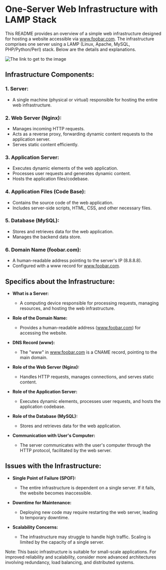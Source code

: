 # One-Server Web Infrastructure with LAMP Stack

This README provides an overview of a simple web infrastructure designed for hosting a website accessible via www.foobar.com. The infrastructure comprises one server using a LAMP (Linux, Apache, MySQL, PHP/Python/Perl) stack. Below are the details and explanations.

![The link to get to the image](https://drive.google.com/file/d/1zHPxFiYJYrpRaIoD9frhmRIUadMSmlAO/view?usp=drive_link
) 
## Infrastructure Components:

### 1. Server:
- A single machine (physical or virtual) responsible for hosting the entire web infrastructure.

### 2. Web Server (Nginx):
- Manages incoming HTTP requests.
- Acts as a reverse proxy, forwarding dynamic content requests to the application server.
- Serves static content efficiently.

### 3. Application Server:
- Executes dynamic elements of the web application.
- Processes user requests and generates dynamic content.
- Hosts the application files/codebase.

### 4. Application Files (Code Base):
- Contains the source code of the web application.
- Includes server-side scripts, HTML, CSS, and other necessary files.

### 5. Database (MySQL):
- Stores and retrieves data for the web application.
- Manages the backend data store.

### 6. Domain Name (foobar.com):
- A human-readable address pointing to the server's IP (8.8.8.8).
- Configured with a www record for www.foobar.com.

## Specifics about the Infrastructure:

- **What is a Server:**
  - A computing device responsible for processing requests, managing resources, and hosting the web infrastructure.

- **Role of the Domain Name:**
  - Provides a human-readable address (www.foobar.com) for accessing the website.
  
- **DNS Record (www):**
  - The "www" in www.foobar.com is a CNAME record, pointing to the main domain.

- **Role of the Web Server (Nginx):**
  - Handles HTTP requests, manages connections, and serves static content.

- **Role of the Application Server:**
  - Executes dynamic elements, processes user requests, and hosts the application codebase.

- **Role of the Database (MySQL):**
  - Stores and retrieves data for the web application.

- **Communication with User's Computer:**
  - The server communicates with the user's computer through the HTTP protocol, facilitated by the web server.

## Issues with the Infrastructure:

- **Single Point of Failure (SPOF):**
  - The entire infrastructure is dependent on a single server. If it fails, the website becomes inaccessible.

- **Downtime for Maintenance:**
  - Deploying new code may require restarting the web server, leading to temporary downtime.

- **Scalability Concerns:**
  - The infrastructure may struggle to handle high traffic. Scaling is limited by the capacity of a single server.

Note: This basic infrastructure is suitable for small-scale applications. For improved reliability and scalability, consider more advanced architectures involving redundancy, load balancing, and distributed systems.
